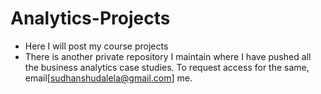 # Analytics-Projects
- Here I will post my course projects
- There is another private repository I maintain where I have pushed all the business analytics case studies. To request access for the same, email[sudhanshudalela@gmail.com] me.
